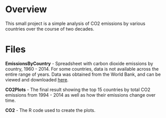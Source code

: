 # Overview

This small project is a simple analysis of CO2 emissions by various countries over the course of two decades.

# Files

**EmissionsByCountry** - Spreadsheet with carbon dioxide emissions by country, 1960 - 2014. For some countries, data is not available across the entire range of years. Data was obtained from the World Bank, and can be viewed and downloaded [here](http://api.worldbank.org/v2/en/indicator/EN.ATM.CO2E.KT?downloadformat=csv).

**CO2Plots** - The final result showing the top 15 countries by total CO2 emissions from 1994 - 2014 as well as how their emissions change over time.

**CO2** - The R code used to create the plots.
